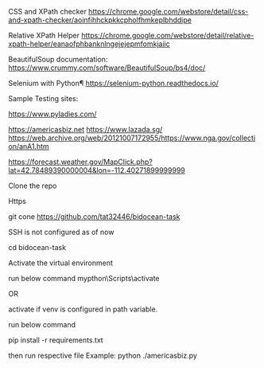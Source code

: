 

CSS and XPath checker
https://chrome.google.com/webstore/detail/css-and-xpath-checker/aoinfihhckpkkcpholfhmkeplbhddipe

Relative XPath Helper
https://chrome.google.com/webstore/detail/relative-xpath-helper/eanaofphbanknlngejejepmfomkjaiic

BeautifulSoup documentation:
https://www.crummy.com/software/BeautifulSoup/bs4/doc/

Selenium with Python¶
https://selenium-python.readthedocs.io/

Sample Testing sites:

https://www.pyladies.com/

https://americasbiz.net
https://www.lazada.sg/
https://web.archive.org/web/20121007172955/https://www.nga.gov/collection/anA1.htm

https://forecast.weather.gov/MapClick.php?lat=42.78489390000004&lon=-112.40271899999999

Clone the repo

Https

git cone https://github.com/tat32446/bidocean-task

SSH is not configured as of now


cd bidocean-task


Activate the virtual environment

run below command 
mypthon\Scripts\activate

OR

activate if venv is configured in path variable.

run below command

pip install -r requirements.txt


then run respective file
Example: python ./americasbiz.py


